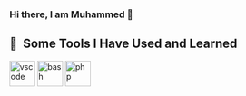 ### Hi there, I am Muhammed 👋

<h2> 🚀 &nbsp;Some Tools I Have Used and Learned</h2>
<p align="left">
  

<img src="https://cdn4.iconfinder.com/data/icons/logos-and-brands/512/181_Java_logo_logos-512.png" alt="vscode" width="45" height="45"/>
<img src="https://cdn.jsdelivr.net/gh/devicons/devicon/icons/bash/bash-original.svg" alt="bash" width="45" height="45"/>
<img src="https://cdn.jsdelivr.net/gh/devicons/devicon/icons/php/php-original.svg" alt="php" width="45" height="45"/>
</p>
